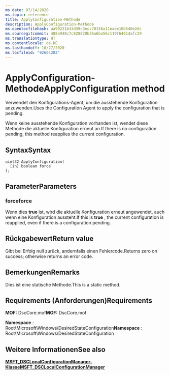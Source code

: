 ```yaml
---
ms.date: 07/14/2020
ms.topic: reference
title: ApplyConfiguration-Methode
description: ApplyConfiguration-Methode
ms.openlocfilehash: aa99221b33d39c3ecc70156a11eaee10b540e2dc
ms.sourcegitcommit: 488a940c7c828820b36a6ba56c119f64614afc29
ms.translationtype: HT
ms.contentlocale: de-DE
ms.lasthandoff: 10/27/2020
ms.locfileid: "92664282"
---
```

# <a name="applyconfiguration-method"></a><span data-ttu-id="6264c-103">ApplyConfiguration-Methode</span><span class="sxs-lookup"><span data-stu-id="6264c-103">ApplyConfiguration method</span></span>

<span data-ttu-id="6264c-104">Verwendet den Konfigurations-Agent, um die ausstehende Konfiguration anzuwenden.</span><span class="sxs-lookup"><span data-stu-id="6264c-104">Uses the Configuration Agent to apply the configuration that is pending.</span></span>

<span data-ttu-id="6264c-105">Wenn keine ausstehende Konfiguration vorhanden ist, wendet diese Methode die aktuelle Konfiguration erneut an.</span><span class="sxs-lookup"><span data-stu-id="6264c-105">If there is no configuration pending, this method reapplies the current configuration.</span></span>

## <a name="syntax"></a><span data-ttu-id="6264c-106">Syntax</span><span class="sxs-lookup"><span data-stu-id="6264c-106">Syntax</span></span>

```mof
uint32 ApplyConfiguration(
  [in] boolean force
);
```

## <a name="parameters"></a><span data-ttu-id="6264c-107">Parameter</span><span class="sxs-lookup"><span data-stu-id="6264c-107">Parameters</span></span>

### <a name="force"></a><span data-ttu-id="6264c-108">force</span><span class="sxs-lookup"><span data-stu-id="6264c-108">force</span></span>

<span data-ttu-id="6264c-109">Wenn dies **true** ist, wird die aktuelle Konfiguration erneut angewendet, auch wenn eine Konfiguration aussteht.</span><span class="sxs-lookup"><span data-stu-id="6264c-109">If this is **true** , the current configuration is reapplied, even if there is a configuration pending.</span></span>

## <a name="return-value"></a><span data-ttu-id="6264c-110">Rückgabewert</span><span class="sxs-lookup"><span data-stu-id="6264c-110">Return value</span></span>

<span data-ttu-id="6264c-111">Gibt bei Erfolg null zurück, andernfalls einen Fehlercode.</span><span class="sxs-lookup"><span data-stu-id="6264c-111">Returns zero on success; otherwise returns an error code.</span></span>

## <a name="remarks"></a><span data-ttu-id="6264c-112">Bemerkungen</span><span class="sxs-lookup"><span data-stu-id="6264c-112">Remarks</span></span>

<span data-ttu-id="6264c-113">Dies ist eine statische Methode.</span><span class="sxs-lookup"><span data-stu-id="6264c-113">This is a static method.</span></span>

## <a name="requirements"></a><span data-ttu-id="6264c-114">Requirements (Anforderungen)</span><span class="sxs-lookup"><span data-stu-id="6264c-114">Requirements</span></span>

<span data-ttu-id="6264c-115">**MOF:** DscCore.mof</span><span class="sxs-lookup"><span data-stu-id="6264c-115">**MOF:** DscCore.mof</span></span>

<span data-ttu-id="6264c-116">**Namespace** : Root\Microsoft\Windows\DesiredStateConfiguration</span><span class="sxs-lookup"><span data-stu-id="6264c-116">**Namespace** : Root\Microsoft\Windows\DesiredStateConfiguration</span></span>

## <a name="see-also"></a><span data-ttu-id="6264c-117">Weitere Informationen</span><span class="sxs-lookup"><span data-stu-id="6264c-117">See also</span></span>

[<span data-ttu-id="6264c-118">**MSFT_DSCLocalConfigurationManager-Klasse**</span><span class="sxs-lookup"><span data-stu-id="6264c-118">**MSFT_DSCLocalConfigurationManager**</span></span>](msft-dsclocalconfigurationmanager.md)
